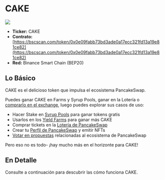 # CAKE

![](https://gblobscdn.gitbook.com/assets%2F-MHREX7DHcljbY5IkjgJ%2F-MbKS2mFRDg91ZWCu1Fz%2F-MbKYvFVIDU2SJJwLSQF%2Fdocs%20masthead%20\(17\).png?alt=media\&token=2965a5eb-916d-48ff-8102-1c1d1b3fa0b6)

* **Ticker:** CAKE
* **Contrato:** [https://bscscan.com/token/0x0e09fabb73bd3ade0a17ecc321fd13a19e81ce82](https://bscscan.com/token/0x0e09fabb73bd3ade0a17ecc321fd13a19e81ce82)
* **Red:** Binance Smart Chain (BEP20)

## Lo Básico <a href="#the-basics" id="the-basics"></a>

CAKE es el delicioso token que impulsa el ecosistema PancakeSwap.

Puedes ganar CAKE en Farms y Syrup Pools, ganar en la Lotería o [comprarlo en el exchange](https://pancakeswap.finance/swap), luego puedes explorar sus casos de uso:

* Hacer Stake en [Syrup Pools](../../productos/syrup-pools/) para ganar tokens gratis
* Usarlos en los [Yield Farms](../../productos/yield-farming/) para ganar más CAKE
* Comprar tickets en la [Lotería de PancakeSwap](../../productos/lottery/)​
* Crear tu [Perfil de PancakeSwap](../../productos/perfil-nft-en-pancakeswap/) y emitir NFTs
* ​[Votar en propuestas](https://docs.pancakeswap.finance/products/voting) relacionadas al ecosistema de PancakeSwap

Pero eso no es todo- ¡hay mucho más en el horizonte para CAKE!

## En Detalle <a href="#in-detail" id="in-detail"></a>

Consulte a continuación para descubrir las cómo funciona CAKE.
